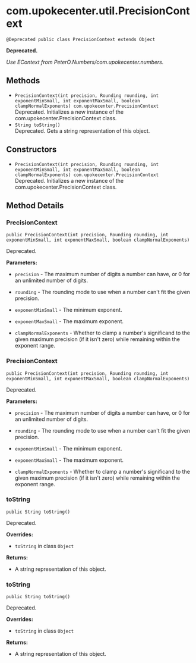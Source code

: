 # com.upokecenter.util.PrecisionContext

    @Deprecated public class PrecisionContext extends Object

<strong>Deprecated.</strong>&nbsp;
<div class='block'><i>Use EContext from PeterO.Numbers/com.upokecenter.numbers.</i></div>

## Methods

* `PrecisionContext(int precision,
                Rounding rounding,
                int exponentMinSmall,
                int exponentMaxSmall,
                boolean clampNormalExponents) com.upokecenter.PrecisionContext`<br>
 Deprecated.  Initializes a new instance of the com.upokecenter.PrecisionContext
 class.
* `String toString()`<br>
 Deprecated.  Gets a string representation of this object.

## Constructors

* `PrecisionContext(int precision,
                Rounding rounding,
                int exponentMinSmall,
                int exponentMaxSmall,
                boolean clampNormalExponents) com.upokecenter.PrecisionContext`<br>
 Deprecated.  Initializes a new instance of the com.upokecenter.PrecisionContext
 class.

## Method Details

### PrecisionContext
    public PrecisionContext(int precision, Rounding rounding, int exponentMinSmall, int exponentMaxSmall, boolean clampNormalExponents)
Deprecated.&nbsp;

**Parameters:**

* <code>precision</code> - The maximum number of digits a number can have, or 0 for an
 unlimited number of digits.

* <code>rounding</code> - The rounding mode to use when a number can't fit the given
 precision.

* <code>exponentMinSmall</code> - The minimum exponent.

* <code>exponentMaxSmall</code> - The maximum exponent.

* <code>clampNormalExponents</code> - Whether to clamp a number's significand to the
 given maximum precision (if it isn't zero) while remaining within the
 exponent range.

### PrecisionContext
    public PrecisionContext(int precision, Rounding rounding, int exponentMinSmall, int exponentMaxSmall, boolean clampNormalExponents)
Deprecated.&nbsp;

**Parameters:**

* <code>precision</code> - The maximum number of digits a number can have, or 0 for an
 unlimited number of digits.

* <code>rounding</code> - The rounding mode to use when a number can't fit the given
 precision.

* <code>exponentMinSmall</code> - The minimum exponent.

* <code>exponentMaxSmall</code> - The maximum exponent.

* <code>clampNormalExponents</code> - Whether to clamp a number's significand to the
 given maximum precision (if it isn't zero) while remaining within the
 exponent range.

### toString
    public String toString()
Deprecated.&nbsp;

**Overrides:**

* <code>toString</code>&nbsp;in class&nbsp;<code>Object</code>

**Returns:**

* A string representation of this object.

### toString
    public String toString()
Deprecated.&nbsp;

**Overrides:**

* <code>toString</code>&nbsp;in class&nbsp;<code>Object</code>

**Returns:**

* A string representation of this object.
